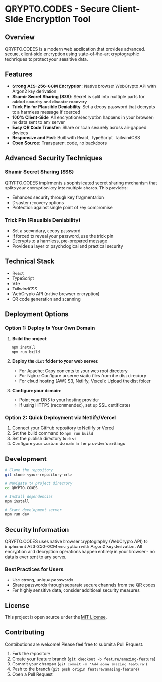 # QRYPTO.CODES - Secure Client-Side Encryption Tool

## Overview
QRYPTO.CODES is a modern web application that provides advanced, secure, client-side encryption using state-of-the-art cryptographic techniques to protect your sensitive data.

## Features
- **Strong AES-256-GCM Encryption**: Native browser WebCrypto API with Argon2 key derivation
- **Shamir Secret Sharing (SSS)**: Secret is split into multiple parts for added security and disaster recovery
- **Trick Pin for Plausible Deniability**: Set a decoy password that decrypts to a harmless message if coerced
- **100% Client-Side**: All encryption/decryption happens in your browser; no data sent to any server
- **Easy QR Code Transfer**: Share or scan securely across air-gapped devices
- **Responsive and Fast**: Built with React, TypeScript, TailwindCSS
- **Open Source**: Transparent code, no backdoors

## Advanced Security Techniques

### Shamir Secret Sharing (SSS)
QRYPTO.CODES implements a sophisticated secret sharing mechanism that splits your encryption key into multiple shares. This provides:
- Enhanced security through key fragmentation
- Disaster recovery options
- Protection against single point of key compromise

### Trick Pin (Plausible Deniability)
- Set a secondary, decoy password
- If forced to reveal your password, use the trick pin
- Decrypts to a harmless, pre-prepared message
- Provides a layer of psychological and practical security

## Technical Stack
- React
- TypeScript
- Vite
- TailwindCSS
- WebCrypto API (native browser encryption)
- QR code generation and scanning

## Deployment Options

### Option 1: Deploy to Your Own Domain

1. **Build the project**:
   
```sh
   npm install
   npm run build
   ```

2. **Deploy the `dist` folder to your web server**:
   - For Apache: Copy contents to your web root directory
   - For Nginx: Configure to serve static files from the dist directory
   - For cloud hosting (AWS S3, Netlify, Vercel): Upload the dist folder

3. **Configure your domain**:
   - Point your DNS to your hosting provider
   - If using HTTPS (recommended), set up SSL certificates

### Option 2: Quick Deployment via Netlify/Vercel

1. Connect your GitHub repository to Netlify or Vercel
2. Set the build command to `npm run build`
3. Set the publish directory to `dist`
4. Configure your custom domain in the provider's settings

## Development

```sh
# Clone the repository
git clone <your-repository-url>

# Navigate to project directory
cd QRYPTO.CODES

# Install dependencies
npm install

# Start development server
npm run dev
```

## Security Information

QRYPTO.CODES uses native browser cryptography (WebCrypto API) to implement AES-256-GCM encryption with Argon2 key derivation. All encryption and decryption operations happen entirely in your browser - no data is ever sent to any server.

### Best Practices for Users
- Use strong, unique passwords
- Share passwords through separate secure channels from the QR codes
- For highly sensitive data, consider additional security measures

## License
This project is open source under the [MIT License](LICENSE).

## Contributing
Contributions are welcome! Please feel free to submit a Pull Request.

1. Fork the repository
2. Create your feature branch (`git checkout -b feature/amazing-feature`)
3. Commit your changes (`git commit -m 'Add some amazing feature'`)
4. Push to the branch (`git push origin feature/amazing-feature`)
5. Open a Pull Request
